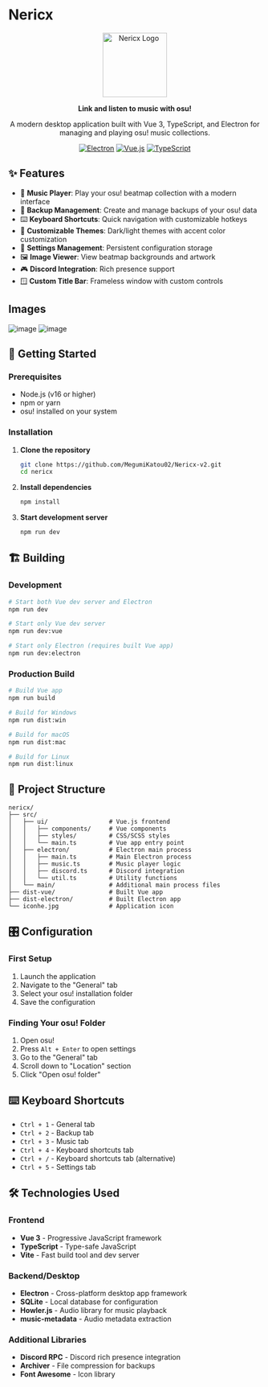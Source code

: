# Nericx

<div align="center">
  <img src="https://i.pinimg.com/736x/e5/c6/1d/e5c61dd2ade7a1630b2f58220b81ee26.jpg" alt="Nericx Logo" width="128" height="128">
  
  **Link and listen to music with osu!**
  
  A modern desktop application built with Vue 3, TypeScript, and Electron for managing and playing osu! music collections.

  [![Electron](https://img.shields.io/badge/Electron-36.5.0-47848F?style=flat&logo=electron&logoColor=white)](https://electronjs.org/)
  [![Vue.js](https://img.shields.io/badge/Vue.js-3.5.13-4FC08D?style=flat&logo=vue.js&logoColor=white)](https://vuejs.org/)
  [![TypeScript](https://img.shields.io/badge/TypeScript-5.7.2-3178C6?style=flat&logo=typescript&logoColor=white)](https://www.typescriptlang.org/)
</div>

## ✨ Features

- 🎵 **Music Player**: Play your osu! beatmap collection with a modern interface
- 📁 **Backup Management**: Create and manage backups of your osu! data
- ⌨️ **Keyboard Shortcuts**: Quick navigation with customizable hotkeys
- 🎨 **Customizable Themes**: Dark/light themes with accent color customization
- 🔧 **Settings Management**: Persistent configuration storage
- 🖼️ **Image Viewer**: View beatmap backgrounds and artwork
- 🎮 **Discord Integration**: Rich presence support
- 🪟 **Custom Title Bar**: Frameless window with custom controls

## Images

![image](https://github.com/user-attachments/assets/66911028-e436-4148-8a7c-c7727b413fba)
![image](https://github.com/user-attachments/assets/0dc84482-f129-44e2-b99a-672d2954494d)

## 🚀 Getting Started

### Prerequisites

- Node.js (v16 or higher)
- npm or yarn
- osu! installed on your system

### Installation

1. **Clone the repository**
   ```bash
   git clone https://github.com/MegumiKatou02/Nericx-v2.git
   cd nericx
   ```

2. **Install dependencies**
   ```bash
   npm install
   ```

3. **Start development server**
   ```bash
   npm run dev
   ```

## 🏗️ Building

### Development
```bash
# Start both Vue dev server and Electron
npm run dev

# Start only Vue dev server
npm run dev:vue

# Start only Electron (requires built Vue app)
npm run dev:electron
```

### Production Build
```bash
# Build Vue app
npm run build

# Build for Windows
npm run dist:win

# Build for macOS
npm run dist:mac

# Build for Linux
npm run dist:linux
```

## 📁 Project Structure

```
nericx/
├── src/
│   ├── ui/                 # Vue.js frontend
│   │   ├── components/     # Vue components
│   │   ├── styles/         # CSS/SCSS styles
│   │   └── main.ts         # Vue app entry point
│   ├── electron/           # Electron main process
│   │   ├── main.ts         # Main Electron process
│   │   ├── music.ts        # Music player logic
│   │   ├── discord.ts      # Discord integration
│   │   └── util.ts         # Utility functions
│   └── main/               # Additional main process files
├── dist-vue/               # Built Vue app
├── dist-electron/          # Built Electron app
└── iconhe.jpg              # Application icon
```

## 🎛️ Configuration

### First Setup
1. Launch the application
2. Navigate to the "General" tab
3. Select your osu! installation folder
4. Save the configuration

### Finding Your osu! Folder
1. Open osu!
2. Press `Alt + Enter` to open settings
3. Go to the "General" tab
4. Scroll down to "Location" section
5. Click "Open osu! folder"

## ⌨️ Keyboard Shortcuts

- `Ctrl + 1` - General tab
- `Ctrl + 2` - Backup tab  
- `Ctrl + 3` - Music tab
- `Ctrl + 4` - Keyboard shortcuts tab
- `Ctrl + /` - Keyboard shortcuts tab (alternative)
- `Ctrl + 5` - Settings tab

## 🛠️ Technologies Used

### Frontend
- **Vue 3** - Progressive JavaScript framework
- **TypeScript** - Type-safe JavaScript
- **Vite** - Fast build tool and dev server

### Backend/Desktop
- **Electron** - Cross-platform desktop app framework
- **SQLite** - Local database for configuration
- **Howler.js** - Audio library for music playback
- **music-metadata** - Audio metadata extraction

### Additional Libraries
- **Discord RPC** - Discord rich presence integration
- **Archiver** - File compression for backups
- **Font Awesome** - Icon library

